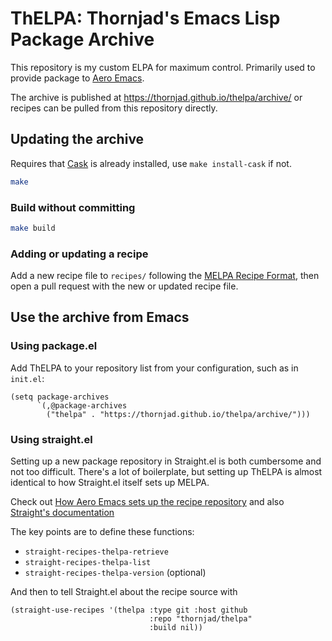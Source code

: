 # ThELPA: Thornjad's Emacs Lisp Package Archive

This repository is my custom ELPA for maximum control. Primarily used to provide package to [Aero Emacs](https://github.com/thornjad/aero).

The archive is published at https://thornjad.github.io/thelpa/archive/ or recipes can be pulled from this repository directly.

## Updating the archive

Requires that [Cask](https://github.com/cask/cask) is already installed, use `make install-cask` if not.

``` sh
make
```

### Build without committing

``` sh
make build
```

### Adding or updating a recipe

Add a new recipe file to `recipes/` following the [MELPA Recipe Format](https://github.com/melpa/melpa#recipe-format), then open a pull request with the new or updated recipe file.

## Use the archive from Emacs

### Using package.el

Add ThELPA to your repository list from your configuration, such as in `init.el`:

``` emacs-lisp
(setq package-archives
      `(,@package-archives
        ("thelpa" . "https://thornjad.github.io/thelpa/archive/")))
```

### Using straight.el

Setting up a new package repository in Straight.el is both cumbersome and not too difficult. There's a lot of boilerplate, but setting up ThELPA is almost identical to how Straight.el itself sets up MELPA.

Check out [How Aero Emacs sets up the recipe repository](https://gitlab.com/thornjad/aero/-/blob/main/lib/core/aero-package.el) and also [Straight's documentation](https://github.com/radian-software/straight.el#defining-new-recipe-repositories)

The key points are to define these functions:

- `straight-recipes-thelpa-retrieve`
- `straight-recipes-thelpa-list`
- `straight-recipes-thelpa-version` (optional)

And then to tell Straight.el about the recipe source with

``` emacs-lisp
(straight-use-recipes '(thelpa :type git :host github
                               :repo "thornjad/thelpa"
                               :build nil))
```
